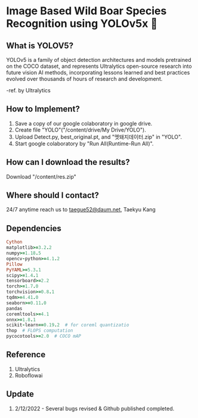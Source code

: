 # Image Based Wild Boar Species Recognition using YOLOv5x 🐗

## What is YOLOV5?

YOLOv5 is a family of object detection architectures and models pretrained on the COCO dataset, and represents Ultralytics open-source research into future vision AI methods, incorporating lessons learned and best practices evolved over thousands of hours of research and development.

-ref. by Ultralytics

## How to Implement?

1. Save a copy of our google colaboratory in google drive.
2. Create file "YOLO"("/content/drive/My Drive/YOLO").
3. Upload Detect.py, best_original.pt, and "멧돼지데이터.zip" in "YOLO".
4. Start google colaboratory by "Run All(Runtime-Run All)".

## How can I download the results?

Download "/content/res.zip"

## Where should I contact?

24/7 anytime reach us to taegue52@daum.net, Taekyu Kang


## Dependencies

```rb
Cython
matplotlib>=3.2.2
numpy>=1.18.5
opencv-python>=4.1.2
Pillow
PyYAML>=5.3.1
scipy>=1.4.1
tensorboard>=2.2
torch>=1.7.0
torchvision>=0.8.1
tqdm>=4.41.0
seaborn>=0.11.0
pandas
coremltools>=4.1
onnx>=1.8.1
scikit-learn==0.19.2  # for coreml quantizatio
thop  # FLOPS computation
pycocotools>=2.0  # COCO mAP
```

## Reference

1. Ultralytics
2. Roboflowai

## Update

1. 2/12/2022 - Several bugs revised & Github published completed.
